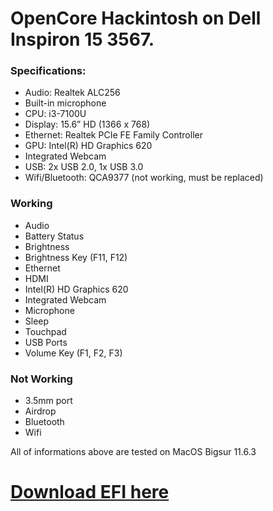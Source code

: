 # OpenCore Hackintosh on Dell Inspiron 15 3567.
### Specifications:
- Audio: Realtek ALC256
- Built-in microphone
- CPU: i3-7100U
- Display: 15.6” HD (1366 x 768)
- Ethernet: Realtek PCIe FE Family Controller
- GPU: Intel(R) HD Graphics 620
- Integrated Webcam
- USB: 2x USB 2.0, 1x USB 3.0
- Wifi/Bluetooth: QCA9377 (not working, must be replaced)

### Working
- Audio
- Battery Status
- Brightness
- Brightness Key (F11, F12)
- Ethernet
- HDMI
- Intel(R) HD Graphics 620
- Integrated Webcam
- Microphone
- Sleep
- Touchpad
- USB Ports
- Volume Key (F1, F2, F3)

### Not Working
- 3.5mm port
- Airdrop
- Bluetooth
- Wifi

 All of informations above are tested on MacOS Bigsur 11.6.3

# [Download EFI here](https://github.com/datpusheen123/oc-hackintosh-dell-inspiron-3567/releases)
